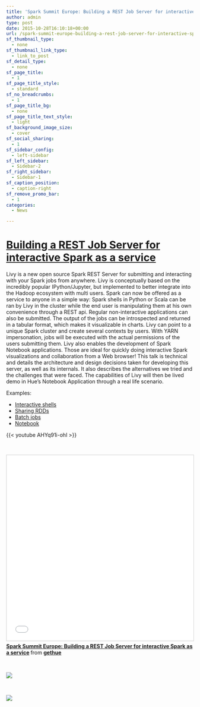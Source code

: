 ```yaml
---
title: 'Spark Summit Europe: Building a REST Job Server for interactive Spark as a service'
author: admin
type: post
date: 2015-10-28T16:10:18+00:00
url: /spark-summit-europe-building-a-rest-job-server-for-interactive-spark-as-a-service/
sf_thumbnail_type:
  - none
sf_thumbnail_link_type:
  - link_to_post
sf_detail_type:
  - none
sf_page_title:
  - 1
sf_page_title_style:
  - standard
sf_no_breadcrumbs:
  - 1
sf_page_title_bg:
  - none
sf_page_title_text_style:
  - light
sf_background_image_size:
  - cover
sf_social_sharing:
  - 1
sf_sidebar_config:
  - left-sidebar
sf_left_sidebar:
  - Sidebar-2
sf_right_sidebar:
  - Sidebar-1
sf_caption_position:
  - caption-right
sf_remove_promo_bar:
  - 1
categories:
  - News

---
```

# [Building a REST Job Server for interactive Spark as a service][1]

Livy is a new open source Spark REST Server for submitting and interacting with your Spark jobs from anywhere. Livy is conceptually based on the incredibly popular IPython/Jupyter, but implemented to better integrate into the Hadoop ecosystem with multi users. Spark can now be offered as a service to anyone in a simple way: Spark shells in Python or Scala can be ran by Livy in the cluster while the end user is manipulating them at his own convenience through a REST api. Regular non-interactive applications can also be submitted. The output of the jobs can be introspected and returned in a tabular format, which makes it visualizable in charts. Livy can point to a unique Spark cluster and create several contexts by users. With YARN impersonation, jobs will be executed with the actual permissions of the users submitting them. Livy also enables the development of Spark Notebook applications. Those are ideal for quickly doing interactive Spark visualizations and collaboration from a Web browser! This talk is technical and details the architecture and design decisions taken for developing this server, as well as its internals. It also describes the alternatives we tried and the challenges that were faced. The capabilities of Livy will then be lived demo in Hue’s Notebook Application through a real life scenario.

Examples:

  * [Interactive shells][2]
  * [Sharing RDDs][3]
  * [Batch jobs][4]
  * [Notebook][5]

{{< youtube AHYq91i-ohI >}}

&nbsp;

 <iframe style="border: 1px solid #CCC; border-width: 1px; margin-bottom: 5px; max-width: 100%;" src="//www.slideshare.net/slideshow/embed_code/key/2owAU68H0iGJ2h" width="900" height="500" frameborder="0" marginwidth="0" marginheight="0" scrolling="no" allowfullscreen="allowfullscreen"></iframe>

<div style="margin-bottom: 5px;">
  <strong> <a title="Spark Summit Europe: Building a REST Job Server for interactive Spark as a service" href="//www.slideshare.net/gethue/spark-summit-europe-building-a-rest-job-server-for-interactive-spark-as-a-service" target="_blank" rel="noopener noreferrer">Spark Summit Europe: Building a REST Job Server for interactive Spark as a service</a> </strong> from <strong><a href="//www.slideshare.net/gethue" target="_blank" rel="noopener noreferrer">gethue</a></strong>
</div>

&nbsp;

[<img src="https://cdn.gethue.com/uploads/2015/10/IMG_5690-1024x768.jpg"  />][6]

&nbsp;

[<img src="https://cdn.gethue.com/uploads/2015/10/spark-summit-eu-stage-1024x372.jpg" />][7]

 [1]: https://spark-summit.org/eu-2015/events/building-a-rest-job-server-for-interactive-spark-as-a-service/
 [2]: https://gethue.com/how-to-use-the-livy-spark-rest-job-server-for-interactive-spark/
 [3]: https://gethue.com/how-to-use-the-livy-spark-rest-job-server-api-for-sharing-spark-rdds-and-contexts/
 [4]: https://gethue.com/how-to-use-the-livy-spark-rest-job-server-api-for-submitting-batch-jar-python-and-streaming-spark-jobs/
 [5]: https://gethue.com/new-notebook-application-for-spark-sql/
 [6]: https://cdn.gethue.com/uploads/2015/10/IMG_5690.jpg
 [7]: https://cdn.gethue.com/uploads/2015/10/spark-summit-eu-stage.jpg
